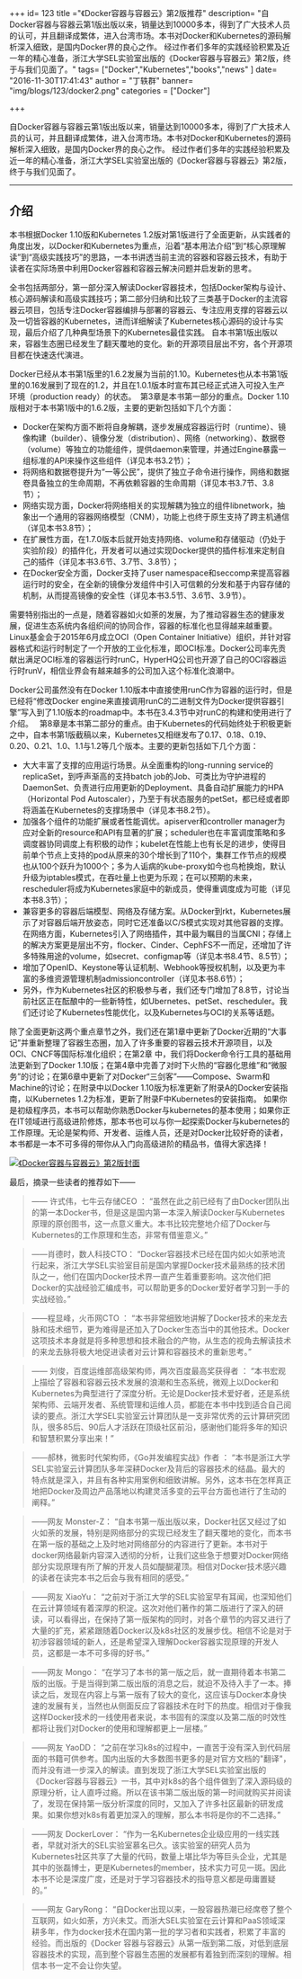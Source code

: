+++
id= 123
title ="《Docker容器与容器云》第2版推荐"
description= "自Docker容器与容器云第1版出版以来，销量达到10000多本，得到了广大技术人员的认可，并且翻译成繁体，进入台湾市场。本书对Docker和Kubernetes的源码解析深入细致，是国内Docker界的良心之作。 经过作者们多年的实践经验积累及近一年的精心准备，浙江大学SEL实验室出版的《Docker容器与容器云》第2版，终于与我们见面了。"
tags= ["Docker","Kubernetes","books","news" ]
date= "2016-11-30T17:41:43"
author = "丁轶群"
banner= "img/blogs/123/docker2.png"
categories = ["Docker"]

+++

自Docker容器与容器云第1版出版以来，销量达到10000多本，得到了广大技术人员的认可，并且翻译成繁体，进入台湾市场。本书对Docker和Kubernetes的源码解析深入细致，是国内Docker界的良心之作。 经过作者们多年的实践经验积累及近一年的精心准备，浙江大学SEL实验室出版的《Docker容器与容器云》第2版，终于与我们见面了。 

--------

## 介绍
本书根据Docker 1.10版和Kubernetes 1.2版对第1版进行了全面更新，从实践者的角度出发，以Docker和Kubernetes为重点，沿着“基本用法介绍”到“核心原理解读”到“高级实践技巧”的思路，一本书讲透当前主流的容器和容器云技术，有助于读者在实际场景中利用Docker容器和容器云解决问题并启发新的思考。

全书包括两部分，第一部分深入解读Docker容器技术，包括Docker架构与设计、核心源码解读和高级实践技巧；第二部分归纳和比较了三类基于Docker的主流容器云项目，包括专注Docker容器编排与部署的容器云、专注应用支撑的容器云以及一切皆容器的Kubernetes，进而详细解读了Kubernetes核心源码的设计与实现，最后介绍了几种典型场景下的Kubernetes最佳实践。 自本书第1版出版以来，容器生态圈已经发生了翻天覆地的变化。新的开源项目层出不穷，各个开源项目都在快速迭代演进。

Docker已经从本书第1版里的1.6.2发展为当前的1.10。Kubernetes也从本书第1版里的0.16发展到了现在的1.2，并且在1.0.1版本时宣布其已经正式进入可投入生产环境（production ready）的状态。  第3章是本书第一部分的重点。Docker 1.10版相对于本书第1版中的1.6.2版，主要的更新包括如下几个方面： 


- Docker在架构方面不断将自身解耦，逐步发展成容器运行时（runtime）、镜像构建（builder）、镜像分发（distribution）、网络（networking）、数据卷（volume）等独立的功能组件，提供daemon来管理，并通过Engine暴露一组标准的API来操作这些组件（详见本书3.2节）；
- 将网络和数据卷提升为“一等公民”，提供了独立子命令进行操作，网络和数据卷具备独立的生命周期，不再依赖容器的生命周期（详见本书3.7节、3.8节）； 
- 网络实现方面，Docker将网络相关的实现解耦为独立的组件libnetwork，抽象出一个通用的容器网络模型（CNM），功能上也终于原生支持了跨主机通信（详见本书3.8节）；
- 在扩展性方面，在1.7.0版本后就开始支持网络、volume和存储驱动（仍处于实验阶段）的插件化，开发者可以通过实现Docker提供的插件标准来定制自己的插件（详见本书3.6节、3.7节、3.8节）； 
- 在Docker安全方面，Docker支持了user namespace和seccomp来提高容器运行时的安全，在全新的镜像分发组件中引入可信赖的分发和基于内容存储的机制，从而提高镜像的安全性（详见本书3.5节、3.6节、3.9节）。 


需要特别指出的一点是，随着容器如火如荼的发展，为了推动容器生态的健康发展，促进生态系统内各组织间的协同合作，容器的标准化也显得越来越重要。Linux基金会于2015年6月成立OCI（Open Container Initiative）组织，并针对容器格式和运行时制定了一个开放的工业化标准，即OCI标准。Docker公司率先贡献出满足OCI标准的容器运行时runC，HyperHQ公司也开源了自己的OCI容器运行时runV，相信业界会有越来越多的公司加入这个标准化浪潮中。

Docker公司虽然没有在Docker 1.10版本中直接使用runC作为容器的运行时，但是已经将“修改Docker engine来直接调用runC的二进制文件为Docker提供容器引擎”写入到了1.10版本的roadmap中。本书在3.4.3节中对runC的构建和使用进行了介绍。   第8章是本书第二部分的重点。由于Kubernetes的代码始终处于积极更新之中，自本书第1版截稿以来，Kubernetes又相继发布了0.17、0.18、0.19、0.20、0.21、1.0、1.1与1.2等几个版本。主要的更新包括如下几个方面：


-  大大丰富了支撑的应用运行场景。从全面重构的long-running service的replicaSet，到呼声渐高的支持batch job的Job、可类比为守护进程的DaemonSet、负责进行应用更新的Deployment、具备自动扩展能力的HPA（Horizontal Pod Autoscaler），乃至于有状态服务的petSet，都已经或者即将涵盖在Kubernetes的支撑场景中（详见本书8.2节）。
-  加强各个组件的功能扩展或者性能调优。apiserver和controller manager为应对全新的resource和API有显著的扩展；scheduler也在丰富调度策略和多调度器协同调度上有积极的动作；kubelet在性能上也有长足的进步，使得目前单个节点上支持的pod从原来的30个增长到了110个，集群工作节点的规模也从100个跃升为1000个；多为人诟病的kube-proxy如今也鸟枪换炮，默认升级为iptables模式，在吞吐量上也更为乐观；在可以预期的未来，rescheduler将成为Kubernetes家庭中的新成员，使得重调度成为可能（详见本书8.3节）； 
-  兼容更多的容器后端模型、网络及存储方案。从Docker到rkt，Kubernetes展示了对容器后端开放姿态，同时它还准备以C/S模式实现对其他容器的支撑。在网络方面，Kubernetes引入了网络插件，其中最为瞩目的当属CNI；存储上的解决方案更是层出不穷，flocker、Cinder、CephFS不一而足，还增加了许多特殊用途的volume，如secret、configmap等（详见本书8.4节、8.5节）； 
-  增加了OpenID、Keystone等认证机制、Webhook等授权机制，以及更为丰富的多维资源管理机制admissioncontroller（详见本书8.6节）； 
-  另外，作为Kubernetes社区的积极参与者，我们还专门增加了8.8节，讨论当前社区正在酝酿中的一些新特性，如Ubernetes、petSet、rescheduler。我们还讨论了Kubernetes性能优化，以及Kubernetes与OCI的关系等话题。  

除了全面更新这两个重点章节之外，我们还在第1章中更新了Docker近期的“大事记”并重新整理了容器生态圈，加入了许多重要的容器云技术开源项目，以及OCI、CNCF等国际标准化组织；在第2章
中，我们将Docker命令行工具的基础用法更新到了Docker 1.10版；在第4章中完善了对时下火热的“容器化思维”和“微服务”的讨论；在第6章中更新了对Docker“三剑客”——Compose、Swarm和Machine的讨论；在附录中以Docker 1.10版为标准更新了附录A的Docker安装指南，以Kubernetes 1.2为标准，更新了附录F中Kubernetes的安装指南。 如果你是初级程序员，本书可以帮助你熟悉Docker与kubernetes的基本使用；如果你正在IT领域进行高级进阶修炼，那本书也可以与你一起探索Docker与kubernetes的工作原理。无论是架构师、开发者、运维人员，还是对Docker比较好奇的读者，本书都是一本不可多得的带你从入门向高级进阶的精品书，值得大家选择！ 

[![《Docker容器与容器云》第2版封面](https://res.cloudinary.com/feesuper/image/upload/v1602728114/sel%E5%AE%9E%E9%AA%8C%E5%AE%A4%E5%8D%9A%E5%AE%A2/blogs/123/docker2_btrbkh.png)](https://res.cloudinary.com/feesuper/image/upload/v1602728114/sel%E5%AE%9E%E9%AA%8C%E5%AE%A4%E5%8D%9A%E5%AE%A2/blogs/123/docker2_btrbkh.png)

最后，摘录一些读者的推荐如下——  

> —— 许式伟，七牛云存储CEO ： “虽然在此之前已经有了由Docker团队出的第一本Docker书，但是这是国内第一本深入解读Docker与Kubernetes原理的原创图书，这一点意义重大。本书比较完整地介绍了Docker与Kubernetes的工作原理和生态，非常有借鉴意义。”  

> ——肖德时，数人科技CTO： “Docker容器技术已经在国内如火如荼地流行起来，浙江大学SEL实验室目前是国内掌握Docker技术最熟练的技术团队之一，他们在国内Docker技术界一直产生着重要影响。这次他们把Docker的实战经验汇编成书，可以帮助更多的Docker爱好者学习到一手的实战经验。” 

> ——程显峰，火币网CTO ： “本书非常细致地讲解了Docker技术的来龙去脉和技术细节，更为难得是还加入了Docker生态当中的其他技术。Docker这项技术本身就是将多种思想和技术融合的产物，从生态的视角去解读技术的来龙去脉将极大地促进读者对云计算和容器技术的重新思考。” 

> —— 刘俊，百度运维部高级架构师，两次百度最高奖获得者 ： “本书宏观上描绘了容器和容器云技术发展的浪潮和生态系统，微观上以Docker和Kubernetes为典型进行了深度分析。无论是Docker技术爱好者，还是系统架构师、云端开发者、系统管理和运维人员，都能在本书中找到适合自己阅读的要点。浙江大学SEL实验室云计算团队是一支非常优秀的云计算研究团队，很多85后、90后人才活跃在顶级社区前沿，感谢他们能将多年的知识和智慧积累分享出来！” 

> ——郝林，微影时代架构师，《Go并发编程实战》作者 ： “本书是浙江大学SEL实验室云计算团队多年深耕Docker及背后的容器技术的结晶。最大的特点就是深入，并且有各种实用案例和细致讲解。另外，这本书在怎样真正地把Docker及周边产品落地以构建灵活多变的云平台方面也进行了生动的阐释。”   

> ——网友 Monster-Z： “自本书第一版出版以来，Docker社区又经过了如火如荼的发展，特别是网络部分的实现已经发生了翻天覆地的变化，而本书在第一版的基础之上及时地对网络部分的内容进行了更新。本书对于docker网络最新内容深入透彻的分析，让我们这些急于想要对Docker网络部分实现原理有所了解的开发人员如醍醐灌顶。相信对Docker技术感兴趣的读者在读完本书之后会与我有相同的感受。” 

> ——网友 XiaoYu： “之前对于浙江大学的SEL实验室早有耳闻，也深知他们在云计算领域有着深厚的积淀。这次对他们著作的第二版进行了深入的研读，可以看得出，在保持了第一版架构的同时，对各个章节的内容又进行了大量的扩充，紧紧跟随着Docker以及k8s社区的发展步伐。相信不论是对于初涉容器领域的新人，还是希望深入理解Docker容器实现原理的开发人员，这都是一本不可多得的好书。”  

> ——网友 Mongo： “在学习了本书的第一版之后，就一直期待着本书第二版的出版。于是当得到第二版出版的消息之后，就迫不及待入手了一本。捧读之后，发现在内容上与第一版有了较大的变化，这应该与Docker本身快速的发展有关，当然也从侧面反应了容器技术在时下的热度。相信对于像我这样Docker技术的一线使用者来说，本书固有的深度以及第二版的时效性都将让我们对Docker的使用和理解都更上一层楼。” 

> ——网友 YaoDD： “之前在学习k8s的过程中，一直苦于没有深入到代码层面的书籍可供参考。国内出版的大多数图书更多的是对官方文档的"翻译"，而并没有进一步深入的解读。直到发现了浙江大学SEL实验室出版的《Docker容器与容器云》一书，其中对k8s的各个组件做到了深入源码级的原理分析，让人直呼过瘾。所以在该书第二版出版的第一时间就购买并阅读了，发现在保持第一版分析深度的同时，又加入了许多社区最新的研发成果。如果你想对k8s有着更加深入的理解，那么本书将是你的不二选择。”    

> ——网友 DockerLover： “作为一名Kubernetes企业级应用的一线实践者，早就对浙大的SEL实验室慕名已久。该实验室的研究人员为Kubernetes社区共享了大量的代码，数量上堪比华为等巨头企业，尤其是其中的张磊博士，更是Kubernetes的member，技术实力可见一斑。因此本书不论是深度广度，还是对于学习容器技术的指导意义都是毋庸置疑的。”  

> ——网友 GaryRong： “自Docker出现以来，一股容器热潮已经席卷了整个互联网，如火如荼，方兴未艾。而浙大SEL实验室在云计算和PaaS领域深耕多年，作为docker技术在国内第一批的学习者和实践者，积累了丰富的经验。而出版的《Docker 容器与容器云》从第一版到第二版，对低到底层容器技术的实现，高到整个容器生态圈的发展都有着独到而深刻的理解。相信本书一定不会让你失望。 
